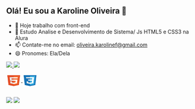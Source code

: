 ## Olá! Eu sou a Karoline Oliveira 👋

- 🔭 Hoje trabalho com front-end
- 🌱 Estudo Analise e Desenvolvimento de Sistema/ Js HTML5 e CSS3 na Alura 
- 📫 Contate-me no email: oliveira.karolinef@gmail.com
- 😄 Pronomes: Ela/Dela
<div>
  <a href="https://github.com/Karol-Oliveira">
  <img height="180em" src="https://github-readme-stats.vercel.app/api?username=Karol-Oliveira&show_icons=true&theme=radical">
  <img height="180em" src="https://github-readme-stats.vercel.app/api/top-langs/?username=Karol-Oliveira&hide_progress=false&theme=radical">
</div>
    
 <div style="display: inline_block"><br>
    <img align="center" alt="Rafa-HTML" height="30" width="40" src="https://raw.githubusercontent.com/devicons/devicon/master/icons/html5/html5-original.svg">
    <img align="center" alt="Rafa-CSS" height="30" width="40" src="https://raw.githubusercontent.com/devicons/devicon/master/icons/css3/css3-original.svg">
</div>

##

<div> 
  <a href="https://www.instagram.com/akaroll_oliveira" target="_blank"><img src="https://img.shields.io/badge/-Instagram-%23E4405F?style=for-the-badge&logo=instagram&logoColor=white" target="_blank"></a>
  <a href="https://www.linkedin.com/in/karoline-oliveira-6b98b631b" target="_blank"><img src="https://img.shields.io/badge/-LinkedIn-%230077B5?style=for-the-badge&logo=linkedin&logoColor=white" target="_blank"></a> 
  
</div>
